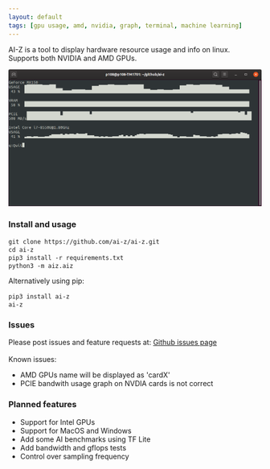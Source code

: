 ```yaml
---
layout: default
tags: [gpu usage, amd, nvidia, graph, terminal, machine learning]
---
```


AI-Z is a tool to display hardware resource usage and info on linux. Supports both NVIDIA and AMD GPUs.


![screenhsot](./assets/screenshot01.png)

### Install and usage
```
git clone https://github.com/ai-z/ai-z.git
cd ai-z
pip3 install -r requirements.txt
python3 -m aiz.aiz
```
Alternatively using pip:
```
pip3 install ai-z
ai-z
```

### Issues
Please post issues and feature requests at: [Github issues page](https://github.com/ai-z/ai-z/issues) <br><br>
Known issues:
*   AMD GPUs name will be displayed as 'cardX'
*   PCIE bandwith usage graph on NVDIA cards is not correct


### Planned features
*   Support for Intel GPUs
*   Support for MacOS and Windows
*   Add some AI benchmarks using TF Lite
*   Add bandwidth and gflops tests
*   Control over sampling frequency
